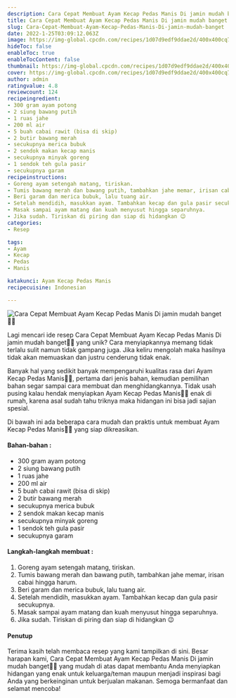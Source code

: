 ```yaml
---
description: Cara Cepat Membuat Ayam Kecap Pedas Manis Di jamin mudah banget"
title: Cara Cepat Membuat Ayam Kecap Pedas Manis Di jamin mudah banget
slug: Cara-Cepat-Membuat-Ayam-Kecap-Pedas-Manis-Di-jamin-mudah-banget
date: 2022-1-25T03:09:12.063Z
image: https://img-global.cpcdn.com/recipes/1d07d9edf9ddae2d/400x400cq70/photo.jpg
hideToc: false
enableToc: true
enableTocContent: false
thumbnail: https://img-global.cpcdn.com/recipes/1d07d9edf9ddae2d/400x400cq70/photo.jpg
cover: https://img-global.cpcdn.com/recipes/1d07d9edf9ddae2d/400x400cq70/photo.jpg
author: admin
ratingvalue: 4.8
reviewcount: 124
recipeingredient:
- 300 gram ayam potong
- 2 siung bawang putih
- 1 ruas jahe
- 200 ml air
- 5 buah cabai rawit (bisa di skip)
- 2 butir bawang merah
- secukupnya merica bubuk
- 2 sendok makan kecap manis
- secukupnya minyak goreng
- 1 sendok teh gula pasir
- secukupnya garam
recipeinstructions:
- Goreng ayam setengah matang, tiriskan.
- Tumis bawang merah dan bawang putih, tambahkan jahe memar, irisan cabai hingga harum.
- Beri garam dan merica bubuk, lalu tuang air.
- Setelah mendidih, masukkan ayam. Tambahkan kecap dan gula pasir secukupnya.
- Masak sampai ayam matang dan kuah menyusut hingga separuhnya.
- Jika sudah. Tiriskan di piring dan siap di hidangkan 😉
categories:
- Resep

tags:
- Ayam
- Kecap
- Pedas
- Manis

katakunci: Ayam Kecap Pedas Manis
recipecuisine: Indonesian

---
```


![Cara Cepat Membuat Ayam Kecap Pedas Manis Di jamin mudah banget👩‍🍳](https://img-global.cpcdn.com/recipes/1d07d9edf9ddae2d/400x400cq70/photo.jpg)

Lagi mencari ide resep Cara Cepat Membuat Ayam Kecap Pedas Manis Di jamin mudah banget👩‍🍳 yang unik? Cara menyiapkannya memang tidak terlalu sulit namun tidak gampang juga. Jika keliru mengolah maka hasilnya tidak akan memuaskan dan justru cenderung tidak enak.

Banyak hal yang sedikit banyak mempengaruhi kualitas rasa dari Ayam Kecap Pedas Manis👩‍🍳, pertama dari jenis bahan, kemudian pemilihan bahan segar sampai cara membuat dan menghidangkannya. Tidak usah pusing kalau hendak menyiapkan Ayam Kecap Pedas Manis👩‍🍳 enak di rumah, karena asal sudah tahu triknya maka hidangan ini bisa jadi sajian spesial.

Di bawah ini ada beberapa cara mudah dan praktis untuk membuat Ayam Kecap Pedas Manis👩‍🍳 yang siap dikreasikan.

<!--inarticleads1-->

#### Bahan-bahan :

- 300 gram ayam potong
- 2 siung bawang putih
- 1 ruas jahe
- 200 ml air
- 5 buah cabai rawit (bisa di skip)
- 2 butir bawang merah
- secukupnya merica bubuk
- 2 sendok makan kecap manis
- secukupnya minyak goreng
- 1 sendok teh gula pasir
- secukupnya garam

<!--inarticleads2-->

#### Langkah-langkah membuat :

1. Goreng ayam setengah matang, tiriskan.
1. Tumis bawang merah dan bawang putih, tambahkan jahe memar, irisan cabai hingga harum.
1. Beri garam dan merica bubuk, lalu tuang air.
1. Setelah mendidih, masukkan ayam. Tambahkan kecap dan gula pasir secukupnya.
1. Masak sampai ayam matang dan kuah menyusut hingga separuhnya.
1. Jika sudah. Tiriskan di piring dan siap di hidangkan 😉

#### Penutup

Terima kasih telah membaca resep yang kami tampilkan di sini. Besar harapan kami, Cara Cepat Membuat Ayam Kecap Pedas Manis Di jamin mudah banget👩‍🍳 yang mudah di atas dapat membantu Anda menyiapkan hidangan yang enak untuk keluarga/teman maupun menjadi inspirasi bagi Anda yang berkeinginan untuk berjualan makanan. Semoga bermanfaat dan selamat mencoba!